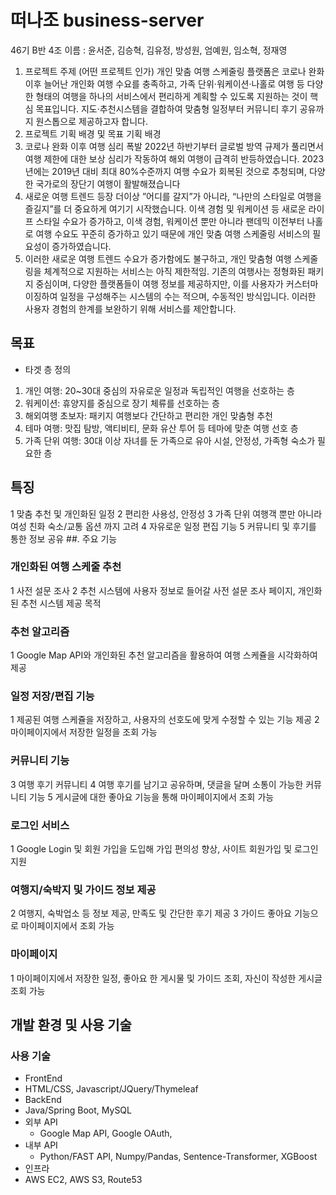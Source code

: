 # 떠나조 business-server
46기 B반 4조 이름 : 윤서준, 김승혁, 김유정, 방성원, 엄예원, 임소혁, 정재영

1.	프로젝트 주제 (어떤 프로젝트 인가)
개인 맞춤 여행 스케줄링 플랫폼은 코로나 완화 이후 늘어난 개인화 여행 수요를 충족하고, 가족 단위·워케이션·나홀로 여행 등 다양한 형태의 여행을 하나의 서비스에서 편리하게 계획할 수 있도록 지원하는 것이 핵심 목표입니다. 지도·추천시스템을 결합하여 맞춤형 일정부터 커뮤니티 후기 공유까지 원스톱으로 제공하고자 합니다. 
2.	프로젝트 기획 배경 및 목표 
기획 배경
1. 코로나 완화 이후 여행 심리 폭발
2022년 하반기부터 글로벌 방역 규제가 풀리면서 여행 제한에 대한 보상 심리가 작동하여 해외 여행이 급격히 반등하였습니다. 2023년에는 2019년 대비 최대 80%수준까지 여행 수요가 회복된 것으로 추청되며, 다양한 국가로의 장단기 여행이 활발해졌습니다
2. 새로운 여행 트렌드 등장
더이상 ”어디를 갈지”가 아니라, “나만의 스타일로 여행을 즐길지”를 더 중요하게 여기기 시작했습니다. 이색 경험 및 워케이션 등 새로운 라이프 스타일 수요가 증가하고, 이색 경험, 워케이션 뿐만 아니라 팬데믹 이전부터 나홀로 여행 수요도 꾸준히 증가하고 있기 때문에 개인 맞춤 여행 스케줄링 서비스의 필요성이 증가하였습니다.
3. 이러한 새로운 여행 트렌드 수요가 증가함에도 불구하고, 개인 맞춤형 여행 스케줄링을 체계적으로 지원하는 서비스는 아직 제한적임. 기존의 여행사는 정형화된 패키지 중심이며, 다양한 플랫폼들이 여행 정보를 제공하지만, 이를 사용자가 커스터마이징하여 일정을 구성해주는 시스템의 수는 적으며, 수동적인 방식입니다. 이러한 사용자 경험의 한계를 보완하기 위해 서비스를 제안합니다.
 
## 목표
- 타겟 층 정의
1. 개인 여행: 20~30대 중심의 자유로운 일정과 독립적인 여행을 선호하는 층
2. 워케이션: 휴양지를 중심으로 장기 체류를 선호하는 층
3. 해외여행 초보자: 패키지 여행보다 간단하고 편리한 개인 맞춤형 추천
4. 테마 여행: 맛집 탐방, 액티비티, 문화 유산 투어 등 테마에 맞춘 여행 선호 층
5. 가족 단위 여행: 30대 이상 자녀를 둔 가족으로 유아 시설, 안정성, 가족형 숙소가 필요한 층
## 특징
1 맞춤 추천 및 개인화된 일정
2 편리한 사용성, 안정성
3 가족 단위 여행객 뿐만 아니라 여성 친화 숙소/교통 옵션 까지 고려
4 자유로운 일정 편집 기능
5 커뮤니티 및 후기를 통한 정보 공유
##.	주요 기능
###	개인화된 여행 스케줄 추천
1	사전 설문 조사
2	추천 시스템에 사용자 정보로 들어갈 사전 설문 조사 페이지, 개인화된 추천 시스템 제공 목적
###	추천 알고리즘
1	Google Map API와 개인화된 추천 알고리즘을 활용하여 여행 스케쥴을 시각화하여 제공
###	일정 저장/편집 기능
1	제공된 여행 스케쥴을 저장하고, 사용자의 선호도에 맞게 수정할 수 있는 기능 제공
2	마이페이지에서 저장한 일정을 조회 가능
###	커뮤니티 기능
3 여행 후기 커뮤니티 
4	여행 후기를 남기고 공유하며, 댓글을 달며 소통이 가능한 커뮤니티 기능
5	게시글에 대한 좋아요 기능을 통해 마이페이지에서 조회 가능
###	로그인 서비스
1	Google Login 및 회원 가입을 도입해 가입 편의성 향상, 사이트 회원가입 및 로그인 지원
###	여행지/숙박지 및 가이드 정보 제공
2	여행지, 숙박업소 등 정보 제공, 만족도 및 간단한 후기 제공
3	가이드 좋아요 기능으로 마이페이지에서 조회 가능
###	마이페이지
1	마이페이지에서 저장한 일정, 좋아요 한 게시물 및 가이드 조회, 자신이 작성한 게시글 조회 가능
##	개발 환경 및 사용 기술
### 사용 기술
 -	FrontEnd 
   -	HTML/CSS, Javascript/JQuery/Thymeleaf
 -	BackEnd
   -	Java/Spring Boot, MySQL
 - 외부 API
   -	Google Map API, Google OAuth, 
 - 내부 API
   -	Python/FAST API, Numpy/Pandas, Sentence-Transformer, XGBoost
 -	인프라
   -	AWS EC2, AWS S3, Route53
